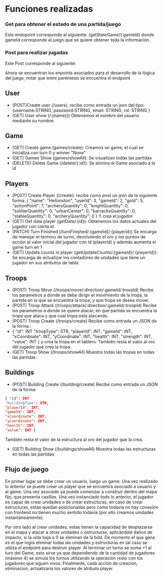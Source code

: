 # Funciones realizadas
### Get para obtener el estado de una partida/juego
Este endopoint corresponde al siguiente: 
/getStateGame/{:gameId}
donde gameId corresponde al juego que se quiere obtener toda la información.
###  Post para realizar jugadas
Este Post corresponde al siguiente:


Ahora se encuentran los enpoints asociados para el desarrollo de la lógica del juego, notar que entre paréntesis se encuentra el endpoint
## User
- (POST)Create user (/users), recibe como entrada un json del tipo:{username:STRING, password:STRING,
email:  STRING,
rol:  STRING }
- (GET) User show (/:{name})) Obtenemos el nombre del usuario mediante su nombre
## Game
- (GET) Create game (games/create): Creamos un game, el cual se inicializa con turn 0  y winner "None"
-  (GET) Games Show (games/showAll):
Se visualizan todas las partidas
- (DELETE) Delete Game (/delete/{:id}): 
Se elimina el Game asociado a la id

## Players
- (POST) Create Player (/create): recibe como post un json de la siguiente forma: 
 {
"name":  "Hellonston",
"userId":  3,
"gameId":  2,
"gold":  5,
"actionPoint":  7,
"archersQuantity":  0,
"knightQuantity":  0,
"soldierQuantity":  0,
"urbanCenter":  0,
"barracksQuantity":  0,
"stableQuantity":  0,
"archeryQuantity":  0
}
Y crea el jugador
- (GET) Get data player (getData/:{id}):
Obtenemos los datos actuales del jugador con cierta id
- (PATCH) Turn Finished (/turnFinished/:{gameId}/:{playerId}) Se encarga de manejar el termino de turno, devolviendo el oro y los puntos de acción al valor inicial del jugador con id (playerId) y además aumenta el game turn en 1
- (GET) Update counts in player (getUpdateCounts/:{gameId}/:{playerId}): 
Se encarga de actualizar los contadores de unidades que tiene un jugador en sus atributos de tabla.
## Troops
- (POST) Troop Move (/troops/move/:direction/:gameId/:troopId) Recibe los parametros a donde se debe dirigir el movimiento de la tropa, la partida en la que se encuentra la tropa, y que tropa se desea mover. 
- (POST) Troop Attack (/troops/attack/:direction/:gameId/:troopId) Recibe los parametros a donde se quiere atacar, en que partida se encuentra la tropa que ataca y que cual tropa está atacando. 
- (POST) Troop Create (/troops/create) Recibe como entrada un JSON de la forma : 
- { "id": INT "troopType": STR, "playerId": INT, "gameId": INT, "xCoordinate": INT, "yCoordinate": INT, "health": INT, "strength": INT, "value": INT } y crea la tropa en el tablero. También resta el valor al oro del jugador que crea la tropa. 
- (GET) Troop Show (/troops/showAll) Muestra todas las tropas en todas las partidas. 

## Buildings 
- (POST) Building Create (/building/create) Recibe como entrada un JSON de la forma: 
```json
{ "id": INT 
"buildingType": STR,
"playerId": INT,
"gameId": INT,
"xCoordinate": INT,
"yCoordinate": INT,
"health": INT,
"value": INT } 
```
También resta el valor de la estructura al oro del jugador que la crea. 
- (GET) Building Show (/buildings/showAll) Muestra todas las estructuras en todas las partidas

## Flujo de juego
En primer lugar se debe crear un usuario, luego un game.
Una vez realizado lo anterior se puede crear un player que se encuentra asociado a usuario y al game. Una vez asociado ya puede comenzar a construir dentro del mapa fijo, que presenta casillas. Una vez instanciado todo lo anterior, el jugador es capaz de crear unidades o de crear estructuras, en caso de crear estructuras, estas quedan posicionadas pero como todavía no hay conexión con frontend no tienen mucho sentido todavía (por ello creamos unidades instantáneamente).

Por otro lado al crear unidades, estas tienen la capacidad de desplazarse en el mapa y atacar a otras unidades o estructuras, aplicándole daños de impacto, si la vida baja a 0 se eliminan de la bdd. De momento el que gana es el que logra eliminar todas las unidades y estructuras en tal caso se utiliza el endpoint para destruir player.
Al terminar un turno se suma +1 al turn del Game, esto sirve ya que dependiendo de la cantidad de jugadores (máximo 4) se simula los turnos utilizando la operación resto con los jugadores que siguen vivos.
Finalmente, cada acción de creacion, eliminacion, actualizaría los valores de atributo player.